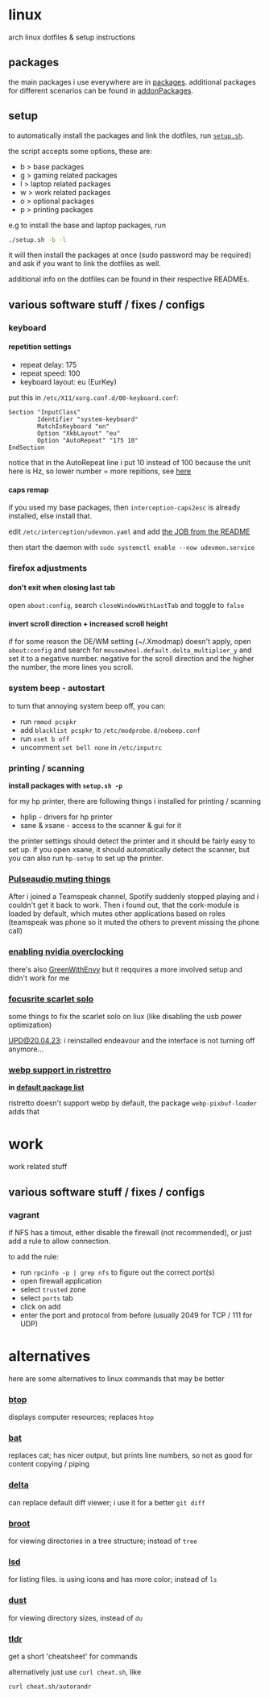 # linux

arch linux dotfiles & setup instructions

## packages

the main packages i use everywhere are in [packages](./packages).
additional packages for different scenarios can be found in [addonPackages](./addonPackages).

## setup

to automatically install the packages and link the dotfiles, run [`setup.sh`](./setup.sh).

the script accepts some options, these are:
- b > base packages
- g > gaming related packages
- l > laptop related packages
- w > work related packages
- o > optional packages
- p > printing packages

e.g to install the base and laptop packages, run
```bash
./setup.sh -b -l
```

it will then install the packages at once (sudo password may be required)
and ask if you want to link the dotfiles as well.

additional info on the dotfiles can be found in their respective READMEs.

## various software stuff / fixes / configs

### keyboard

#### repetition settings

- repeat delay: 175
- repeat speed: 100
- keyboard layout: eu (EurKey)

put this in `/etc/X11/xorg.conf.d/00-keyboard.conf`:
```
Section "InputClass"
        Identifier "system-keyboard"
        MatchIsKeyboard "on"
        Option "XkbLayout" "eu"
        Option "AutoRepeat" "175 10"
EndSection
```
notice that in the AutoRepeat line i put 10 instead of 100 because the unit here is Hz, so lower number = more repitions, see [here](https://wiki.archlinux.org/title/Xorg/Keyboard_configuration#Using_AutoRepeat_configuration_option)

#### caps remap

if you used my base packages, then `interception-caps2esc` is already installed, else install that.

edit `/etc/interception/udevmon.yaml` and add [the JOB from the README](https://gitlab.com/interception/linux/plugins/caps2esc#execution)

then start the daemon with `sudo systemctl enable --now udevmon.service`

### firefox adjustments

#### don't exit when closing last tab

open `about:config`, search `closeWindowWithLastTab` and toggle to `false`

#### invert scroll direction + increased scroll height

if for some reason the DE/WM setting (~/.Xmodmap) doesn't apply, open `about:config` and search for `mousewheel.default.delta_multiplier_y` and set it to a negative number.
negative for the scroll direction and the higher the number, the more lines you scroll.

### system beep - autostart

to turn that annoying system beep off, you can:
- run `rmmod pcspkr`
- add `blacklist pcspkr` to `/etc/modprobe.d/nobeep.conf`
- run `xset b off`
- uncomment `set bell none` in `/etc/inputrc`

### printing / scanning

**install packages with `setup.sh -p`**

for my hp printer, there are following things i installed for printing / scanning

- hplip - drivers for hp printer
- sane & xsane - access to the scanner & gui for it

the printer settings should detect the printer and it should be fairly easy to set up.
if you open xsane, it should automatically detect the scanner, but you can also run `hp-setup` to set up the printer.

### [Pulseaudio muting things](https://forum.teamspeak.com/threads/135702-Ubuntu-Teamspeak-mutet-andere-Anwendungen?p=457097#post457097)

After i joined a Teamspeak channel, Spotify suddenly stopped playing and i couldn't get it back to work. Then i found out, that the cork-module is loaded by default, which mutes other applications based on roles (teamspeak was phone so it muted the others to prevent missing the phone call)

### [enabling nvidia overclocking](https://wiki.archlinux.org/title/NVIDIA/Tips_and_tricks#Enabling_overclocking)

there's also [GreenWithEnvy](https://github.com/dankamongmen/GreenWithEnvy) but it reqquires a more involved setup and didn't work for me

### [focusrite scarlet solo](https://thanede.wordpress.com/2017/07/03/getting-a-focusrite-scarlett-solo-to-work-under-linux-common-issues/)

some things to fix the scarlet solo on liux (like disabling the usb power optimization)

UPD@20.04.23: i reinstalled endeavour and the interface is not turning off anymore...

### [webp support in ristrettro](https://www.reddit.com/r/xfce/comments/v1tbp4/set_default_application_to_open_imagewebp_files/iaoi06c/)

**in [default package list](./packages)**

ristretto doesn't support webp by default, the package `webp-pixbuf-loader` adds that

# work
work related stuff

## various software stuff / fixes / configs

### vagrant
if NFS has a timout, either disable the firewall (not recommended),
or just add a rule to allow connection.

to add the rule:
- run `rpcinfo -p | grep nfs` to figure out the correct port(s)
- open firewall application
- select `trusted` zone
- select `ports` tab
- click on add
- enter the port and protocol from before (usually 2049 for TCP / 111 for UDP)

# alternatives

here are some alternatives to linux commands that may be better

### [btop](https://github.com/aristocratos/btop)

displays computer resources; replaces `htop`

### [bat](https://github.com/sharkdp/bat)

replaces cat; has nicer output, but prints line numbers, so not as good for content copying / piping

### [delta](https://github.com/dandavison/delta)

can replace default diff viewer; i use it for a better `git diff`

### [broot](https://github.com/canop/broot)

for viewing directories in a tree structure; instead of `tree`

### [lsd](https://github.com/peltoche/lsd)

for listing files. is using icons and has more color; instead of `ls`

### [dust](https://github.com/bootandy/dust)

for viewing directory sizes, instead of `du`

### [tldr](https://github.com/tldr-pages/tldr)

get a short 'cheatsheet' for commands

alternatively just use `curl cheat.sh`, like

```sh
curl cheat.sh/autorandr
```
